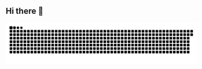 ## Hi there 👋

[![](https://github.com/Niyaspa/Niyaspa/blob/main/snake.svg)](https://www.linkedin.com/in/nihalshx)
